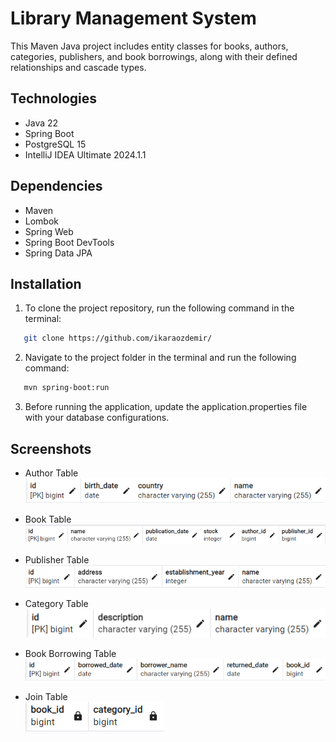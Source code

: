 # Library Management System


This Maven Java project includes entity classes for books, authors, categories, publishers, and book borrowings, along with their defined relationships and cascade types.
## Technologies
* Java 22
* Spring Boot
* PostgreSQL 15
* IntelliJ IDEA Ultimate 2024.1.1 

## Dependencies
* Maven
* Lombok
* Spring Web
* Spring Boot DevTools
* Spring Data JPA

## Installation

1. To clone the project repository, run the following command in the terminal:
```bash
   git clone https://github.com/ikaraozdemir/
   ```
2. Navigate to the project folder in the terminal and run the following command:
   
```bash
   mvn spring-boot:run
```
3. Before running the application, update the application.properties file with your database configurations.
## Screenshots

- Author Table  
  ![author](screenshots/author_table.png)

- Book Table  
  ![book](screenshots/book_table.png)

- Publisher Table  
  ![publisher](screenshots/publisher_table.png)

- Category Table  
  ![category](screenshots/category_table.png)

- Book Borrowing Table  
  ![book_borrowing](screenshots/book_borrowing_table.png)

- Join Table  
  ![book_categories](screenshots/book_categories_table.png)


